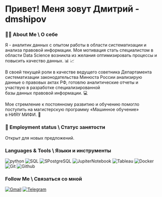 # Привет! Меня зовут Дмитрий - dmshipov

### 👨‍💻 About Me \ О себе
Я - аналитик данных с опытом работы в области систематизации и анализа правовой информации. Моя мотивация стать специалистом в области Data Science возникла из желания оптимизировать процессы и повысить качество данных. 📊 📈
 
В своей текущей роли в качестве ведущего советника Департамента систематизации законодательства Минюста России 
анализирую данные о правовых актах РФ, готовлю аналитические отчеты и участвую в разработке специализированной <br>
базы данных правовой информации. 💻 

Мое стремление к постоянному развитию и обучению помогло поступить на магистерскую программу «Машинное обучение» <br> в НИЯУ МИФИ.  🚀

###  🤝  Employment status \ Статус занятости

Открыт для новых предложений.

### Languages & Tools \ Языки и инструменты
![python](https://img.shields.io/badge/-Python-69b5cc?style=for-the-badge&logo=python)
![SQL](https://img.shields.io/badge/-SQL-69b5cc?style=for-the-badge&logo=sql)
![SPostgreSQL](https://img.shields.io/badge/-PostgreSQL-69b5cc?style=for-the-badge&logo=postgreSQL)
![JupiterNotebook](https://img.shields.io/badge/-Jupyter-69b5cc?style=for-the-badge&logo=jupyter)
![Tableau](https://img.shields.io/badge/-Tableau-69b5cc?style=for-the-badge&logo=tableau)
![Docker](https://img.shields.io/badge/-Docker-69b5cc?style=for-the-badge&logo=docker)
![Git](https://img.shields.io/badge/-Git-69b5cc?style=for-the-badge&logo=git)
![Github](https://img.shields.io/badge/-Github-69b5cc?style=for-the-badge&logo=github)
### Follow Me \ Связаться со мной
[![Gmail](https://img.shields.io/badge/-mail-69b5cc?style=for-the-badge&logo=Gmail)](mailto:shidmiodi@gmail.com)
[![Telegram](https://img.shields.io/badge/-Telegram-69b5cc?style=for-the-badge&logo=Telegram)](https://t.me/dmshipov)